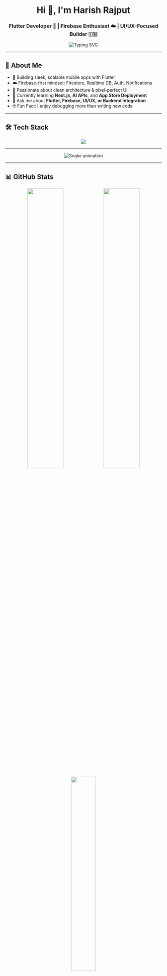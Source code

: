 <h1 align="center">Hi 👋, I'm Harish Rajput</h1>
<h3 align="center">Flutter Developer 💙 | Firebase Enthusiast ☁️ | UI/UX-Focused Builder 🇮🇳</h3>

<p align="center">
  <img src="https://readme-typing-svg.demolab.com?font=Fira+Code&pause=1000&color=36BCF7&center=true&vCenter=true&width=435&lines=Flutter+Full-Stack+Dev;Firebase+Cloud+Expert;Designing+Code+with+Purpose" alt="Typing SVG" />
</p>

---

## 🚀 About Me

- 📱 Building sleek, scalable mobile apps with Flutter  
- ☁️ Firebase-first mindset: Firestore, Realtime DB, Auth, Notifications  
- 🎯 Passionate about clean architecture & pixel-perfect UI  
- 🌱 Currently learning **Next.js**, **AI APIs**, and **App Store Deployment**  
- 💬 Ask me about **Flutter, Firebase, UI/UX, or Backend Integration**  
- 🤓 Fun Fact: I enjoy debugging more than writing new code  

---

## 🛠️ Tech Stack

<p align="center">
  <img src="https://skillicons.dev/icons?i=flutter,dart,firebase,androidstudio,git,github" />
</p>

---

 <div align="center">   <img src="https://profile-readme-generator.com/assets/snake.svg" alt="Snake animation" /> </div>
 
---
## 📊 GitHub Stats

<div align="center">
  
  <!-- GitHub Stats Card -->
  <img src="https://github-readme-stats.vercel.app/api?username=dvlpr-harsh1&show_icons=true&include_all_commits=true&count_private=true&hide_border=true&bg_color=0d1117&title_color=22c55e&icon_color=4ade80&text_color=ffffff" width="48%" />
  
  <!-- GitHub Streak Card -->
  <img src="https://github-readme-streak-stats.herokuapp.com/?user=dvlpr-harsh1&hide_border=true&background=0D1117&ring=6366f1&fire=ef4444&currStreakLabel=facc15&currStreakNum=cccccc&sideLabels=38bdf8&sideNums=ffffff&dates=ffffff" width="48%" />


</div>

<br/>

<!-- GitHub Top Languages -->
<div align="center">
  <img src="https://github-readme-stats.vercel.app/api/top-langs/?username=dvlpr-harsh1&layout=compact&hide_border=true&bg_color=0d1117&title_color=8b5cf6&text_color=ffffff&langs_count=6" width="40%" />
</div>


---

## 📊 Activity Graph

<p align="center">
  <img src="https://github-readme-activity-graph.vercel.app/graph?username=dvlpr-harsh1&custom_title=Harish%20Rajput%20-%20Activity%20Graph&bg_color=0d1117&color=22c55e&line=16a34a&point=4ade80&area=true&area_color=14532d&title_color=cccccc&hide_border=true" />
</p>


---

## 🔗 Connect With Me

<p align="center">
  <a href="mailto:harish.rajput@example.com">
    <img src="https://img.shields.io/badge/-Email-red?style=flat&logo=gmail&logoColor=white" />
  </a>
  <a href="https://linkedin.com/in/yourusername">
    <img src="https://img.shields.io/badge/-LinkedIn-0A66C2?logo=linkedin&style=flat" />
  </a>
  <a href="https://twitter.com/yourusername">
    <img src="https://img.shields.io/badge/-Twitter-1DA1F2?logo=twitter&style=flat" />
  </a>
  <a href="https://github.com/dvlpr-harsh1/portfolio">
    <img src="https://img.shields.io/badge/-Portfolio-000?logo=vercel&style=flat" />
  </a>
</p>

---

## 🧠 Featured Projects

- 🏋️‍♂️ [GrindCore – Smart Gym App](https://github.com/dvlpr-harsh1/grindcore)  
  *Flutter + Firebase based gym tracker with push notifications, profile management & workouts*

- 🧑‍💻 [Portfolio Site](https://github.com/dvlpr-harsh1/portfolio)  
  *Personal portfolio built with Flutter Web and hosted via GoDaddy*

- 📱 [EagleLoan.finance](https://github.com/dvlpr-harsh1/eagleloan)  
  *Loan management system using Firestore & Firebase Auth*

---

## 🏆 GitHub Trophies

<p align="center">
  <img src="https://github-profile-trophy.vercel.app/?username=dvlpr-harsh1&theme=onedark&no-frame=true&no-bg=true&margin-w=4" />
</p>

---

> ⚙️ *"Code is like humor. When you have to explain it, it’s bad." – Cory House*

<p align="center">
  <img src="https://capsule-render.vercel.app/api?type=waving&color=0f2027&height=100&section=footer"/>
</p>
